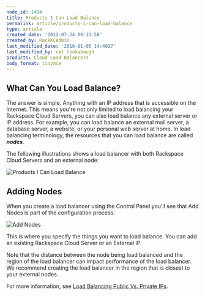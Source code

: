 ```yaml
---
node_id: 1494
title: Products I Can Load Balance
permalink: article/products-i-can-load-balance
type: article
created_date: '2012-07-24 00:11:58'
created_by: RackKCAdmin
last_modified_date: '2016-01-05 14:4027'
last_modified_by: cat.lookabaugh
products: Cloud Load Balancers
body_format: tinymce
---
```


What Can You Load Balance?
--------------------------

The answer is simple. Anything with an IP address that is accessible on
the Internet. This means you're not only limited to load balancing your
Rackspace Cloud Servers, you can also load balance any external server
or IP address. For example, you can load balance an external mail
server, a database server, a website, or your personal web server at
home. In load balancing terminology, the resources that you can load
balance are called ***nodes***.

The following illustrations shows a load balancer with both Rackspace
Cloud Servers and an external node:

![Products I Can Load
Balance](http://c691244.r44.cf2.rackcdn.com/What%20Can%20I%20Load%20Balance.png) 

Adding Nodes
------------

When you create a load balancer using the Control Panel you'll see that
Add Nodes is part of the configuration process:

![Add
Nodes](http://c691244.r44.cf2.rackcdn.com/Load%20Balancer%20Nodes.png)

This is where you specify the things you want to load balance. You can
add an existing Rackspace Cloud Server or an External IP.

Note that the distance between the node being load balanced and the
region of the load balancer can impact performance of the load balancer.
We recommend creating the load balancer in the region that is closest to
your external nodes.

For more information, see [Load Balancing Public Vs. Private
IPs](http://www.rackspace.com/knowledge_center/article/load-balancing-internal-ips-in-the-same-region). 

